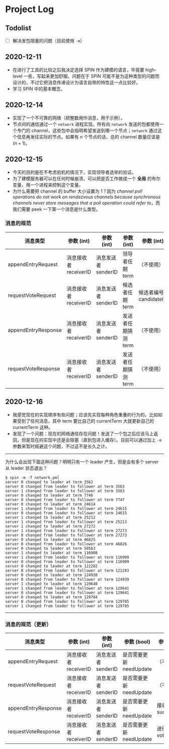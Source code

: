 # Project Log

## Todolist

- [ ] 解决发包阻塞的问题（目前使用 `-m`）

## 2020-12-11

- 在进行了工具的比较之后我决定选择 SPIN 作为建模的语言，毕竟要 high-level 一些，写起来更加舒服。问题在于 SPIN 可能不是为这种类型的问题而设计的，不过它把消息传递设计为语言自带的特性这一点比较好。
- 学习 SPIN 中的基本概念。

## 2020-12-14

- 实现了一个不可靠的网络（把整数用作消息，用于示例）。
- 节点间的通信通过一个 `network` 进程实现。所有向 `network` 发送的包都使用一个专门的 channel，这些包中会指明希望发送到哪一个节点；`network` 通过这个信息再发往实际的节点。如果有 $n$ 个节点的话，总的 channel 数量应该是 $(n + 1)$。

## 2020-12-15

- 今天的目的是在不考虑宕机的情况下，实现领导者选举的验证。
- 为了建模服务器可以在任何时候崩溃，可以把是否工作做成一个 **全局** 的布尔变量，用一个进程来控制这个变量。
- 为什么需要把 channel 的 buffer 大小设置为 1？因为 *channel poll operations do not work on rendezvous channels because synchronous channels never store messages that a poll operation could refer to*，而我们需要 peek 一下第一个消息是什么类型。

### 消息的规范

| 消息类型            | 参数 (int)            | 参数 (int)          | 参数 (int)          | 参数 (int)             | 参数 (bool)          |
|---------------------|-----------------------|---------------------|---------------------|------------------------|----------------------|
| appendEntryRequest  | 消息接收者 receiverID | 消息发送者 senderID | 领导者任期 term     | （不使用）             | （不使用）           |
| requestVoteRequest  | 消息接收者 receiverID | 消息发送者 senderID | 候选者任期 term     | 候选者编号 candidateID | （不使用）           |
| appendEntryResponse | 消息接收者 receiverID | 消息发送者 senderID | 发送者任期猜测 term | （不使用）             | 接收心跳包 success   |
| requestVoteResponse | 消息接收者 receiverID | 消息发送者 senderID | 发送者任期猜测 term | （不使用）             | 进行投票 voteGranted |

## 2020-12-16

- 我感觉现在的实现顺序有些问题；应该先实现每种角色重叠的行为的，比如如果受到了任何消息，其中 term 要比自己的 currentTerm 大就更新自己的 currentTerm 这种。
- 发现了一个问题：现在的网络通信存在问题！发送了一个包之后应该马上返回，但是现在的实现中还是会阻塞（直到包进入缓存）。目前可以通过加上 `-m` 参数来暂时规避这个问题，不过这不是长久之计。

---

为什么会出现下面这种问题？明明只有一个 leader 产生，但是会有多个 server 从 leader 状态退出？

```shell
$ spin -m -T network.pml
server 0 changed to leader at term 3562
server 0 changed from leader to follower at term 3563
server 1 changed from leader to follower at term 3563
server 0 changed to leader at term 7746
server 0 changed from leader to follower at term 7747
server 0 changed to leader at term 24614
server 1 changed from leader to follower at term 24615
server 0 changed from leader to follower at term 24615
server 1 changed to leader at term 25212
server 1 changed from leader to follower at term 25213
server 1 changed to leader at term 27272
server 1 changed from leader to follower at term 27273
server 0 changed from leader to follower at term 27273
server 0 changed to leader at term 46825
server 0 changed from leader to follower at term 46826
server 0 changed to leader at term 50563
server 1 changed to leader at term 116908
server 1 changed from leader to follower at term 116909
server 0 changed from leader to follower at term 116909
server 0 changed to leader at term 122282
server 0 changed from leader to follower at term 122283
server 0 changed to leader at term 124938
server 0 changed from leader to follower at term 124939
server 1 changed to leader at term 129640
server 1 changed from leader to follower at term 129641
server 0 changed from leader to follower at term 129641
server 0 changed to leader at term 129784
server 0 changed from leader to follower at term 129785
server 1 changed from leader to follower at term 129785
```

---

### 消息的规范（更新）

| 消息类型            | 参数 (int)            | 参数 (int)          | 参数 (bool)             | 参数 (bool)          |
|---------------------|-----------------------|---------------------|-------------------------|----------------------|
| appendEntryRequest  | 消息接收者 receiverID | 消息发送者 senderID | 是否需要更新 needUpdate | （不使用）           |
| requestVoteRequest  | 消息接收者 receiverID | 消息发送者 senderID | 是否需要更新 needUpdate | （不使用）           |
| appendEntryResponse | 消息接收者 receiverID | 消息发送者 senderID | 是否需要更新 needUpdate | 接收心跳包 success   |
| requestVoteResponse | 消息接收者 receiverID | 消息发送者 senderID | 是否需要更新 needUpdate | 进行投票 voteGranted |


